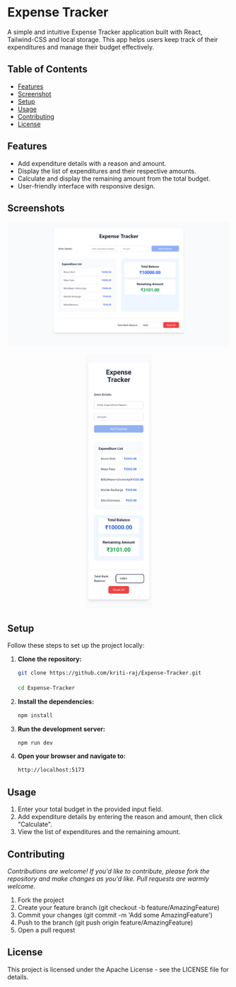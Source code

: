 # Expense Tracker

A simple and intuitive Expense Tracker application built with React, Tailwind-CSS and local storage. This app helps users keep track of their expenditures and manage their budget effectively.

## Table of Contents

- [Features](#features)
- [Screenshot](#screenshot)
- [Setup](#setup)
- [Usage](#usage)
- [Contributing](#contributing)
- [License](#license)

## Features

- Add expenditure details with a reason and amount.
- Display the list of expenditures and their respective amounts.
- Calculate and display the remaining amount from the total budget.
- User-friendly interface with responsive design.

## Screenshots

<img src="./public/image.png" alt="Screenshot of the user interface." style="max-width: 100%; height: auto;">
<p align="center">
  <img src="./public/imageMobile.png" alt="Screenshot of the user interface for mobiles." style="width: 30%; height: auto;">
</p>

## Setup

Follow these steps to set up the project locally:

1. **Clone the repository:**

   ```bash
   git clone https://github.com/kriti-raj/Expense-Tracker.git

   cd Expense-Tracker

   ```

2. **Install the dependencies:**

   ```bash
   npm install

   ```

3. **Run the development server:**

   ```bash
   npm run dev

   ```

4. **Open your browser and navigate to:**
   ```bash
   http://localhost:5173
   ```

## Usage

1. Enter your total budget in the provided input field.
2. Add expenditure details by entering the reason and amount, then click "Calculate".
3. View the list of expenditures and the remaining amount.

## Contributing

_Contributions are welcome! If you'd like to contribute, please fork the repository and make changes as you'd like. Pull requests are warmly welcome._

1. Fork the project
2. Create your feature branch (git checkout -b feature/AmazingFeature)
3. Commit your changes (git commit -m 'Add some AmazingFeature')
4. Push to the branch (git push origin feature/AmazingFeature)
5. Open a pull request

## License

This project is licensed under the Apache License - see the LICENSE file for details.
